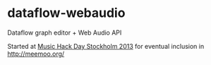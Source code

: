 dataflow-webaudio
=================

Dataflow graph editor + Web Audio API

Started at [Music Hack Day Stockholm 2013](https://www.hackerleague.org/hackathons/music-hack-day-stockholm-13/hacks/web-audio-api-plus-dataflow) for eventual inclusion in http://meemoo.org/